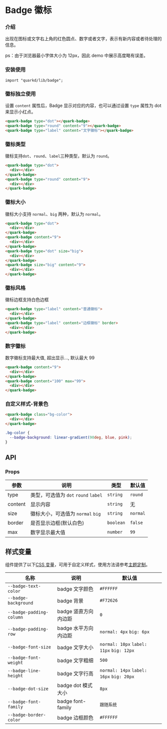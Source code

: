 # Badge 徽标

### 介绍

出现在图标或文字右上角的红色圆点、数字或者文字，表示有新内容或者待处理的信息。

ps：由于浏览器最小字体大小为 12px，因此 demo 中展示高度略有误差。

### 安装使用

```tsx
import "quarkd/lib/badge";
```

### 徽标独立使用

设置 `content` 属性后，Badge 显示对应的内容，也可以通过设置 `type` 属性为 dot 来显示小红点。

```html
<quark-badge type="dot"></quark-badge>
<quark-badge type="round" content="9"></quark-badge>
<quark-badge type="label" content="文字徽标"></quark-badge>
```

### 徽标类型

徽标支持`dot`、`round`、`label`三种类型，默认为 `round`。

```html
<quark-badge type="dot">
  <div></div>
</quark-badge>
<quark-badge type="round" content="9">
  <div></div>
</quark-badge>
```

### 徽标大小

徽标大小支持 `normal`、`big` 两种，默认为 `normal`。

```html
<quark-badge type="dot">
  <div></div>
</quark-badge>
<quark-badge content="9">
  <div></div>
</quark-badge>
<quark-badge type="dot" size="big">
  <div></div>
</quark-badge>
<quark-badge size="big" content="9">
  <div></div>
</quark-badge>
```

### 徽标风格

徽标边框支持白色边框

```html
<quark-badge type="label" content="普通徽标">
  <div></div>
</quark-badge>
<quark-badge type="label" content="边框徽标" border>
  <div></div>
</quark-badge>
```

### 数字徽标

数字徽标支持最大值, 超出显示..., 默认最大 99

```html
<quark-badge content="9">
  <div></div>
</quark-badge>
<quark-badge content="100" max="99">
  <div></div>
</quark-badge>
```

### 自定义样式-背景色

```html
<quark-badge class="bg-color">
  <div></div>
</quark-badge>
```

```css
.bg-color {
  --badge-background: linear-gradient(90deg, blue, pink);
}
```

## API

### Props

| 参数    | 说明                                 | 类型      | 默认值   |
| ------- | ------------------------------------ | --------- | -------- |
| type    | 类型，可选值为 `dot` `round` `label` | `string`  | `round`  |
| content | 显示内容                             | `string`  | 无       |
| size    | 徽标大小，可选值为 `normal` `big`    | `string`  | `normal` |
| border  | 是否显示边框(默认白色)               | `boolean` | `false`  |
| max     | 数字显示最大值                       | `number`  | `99`     |

## 样式变量

组件提供了以下[CSS 变量](https://developer.mozilla.org/zh-CN/docs/Web/CSS/Using_CSS_custom_properties)，可用于自定义样式，使用方法请参考[主题定制](#/zh-CN/guide/theme)。

| 名称                     | 说明                 | 默认值                                   |
| ------------------------ | -------------------- | ---------------------------------------- |
| `--badge-text-color`     | badge 文字颜色       | `#FFFFFF`                                |
| `--badge-background`     | badge 背景           | `#F72626`                                |
| `--badge-padding-column` | badge 竖直方向内边距 | `0`                                      |
| `--badge-padding-row`    | badge 水平方向内边距 | `normal: 4px` `big: 6px`                 |
| `--badge-font-size`      | badge 文字大小       | `normal: 10px` `label: 11px` `big: 12px` |
| `--badge-font-weight`    | badge 文字粗细       | `500`                                    |
| `--badge-line-height`    | badge 文字行高       | `normal: 14px` `label: 16px` `big: 20px` |
| `--badge-dot-size`       | badge dot 模式大小   | `8px`                                    |
| `--badge-font-family`    | badge font-family    | `跟随系统`                               |
| `--badge-border-color`   | badge 边框颜色       | `#FFFFFF`                                |
